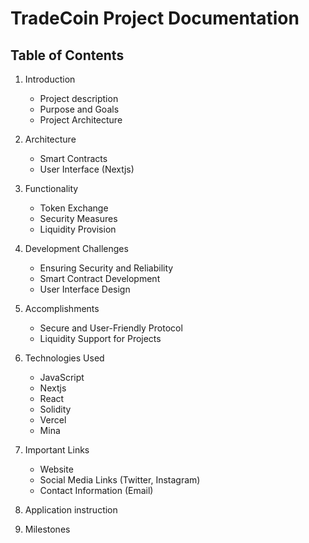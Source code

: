# TradeCoin Project Documentation

## Table of Contents

1. Introduction

   - Project description
   - Purpose and Goals
   - Project Architecture

2. Architecture

   - Smart Contracts
   - User Interface (Nextjs)

3. Functionality

   - Token Exchange
   - Security Measures
   - Liquidity Provision

4. Development Challenges

   - Ensuring Security and Reliability
   - Smart Contract Development
   - User Interface Design

5. Accomplishments

   - Secure and User-Friendly Protocol
   - Liquidity Support for Projects

6. Technologies Used

   - JavaScript
   - Nextjs
   - React
   - Solidity
   - Vercel
   - Mina

7. Important Links

   - Website
   - Social Media Links (Twitter, Instagram)
   - Contact Information (Email)

8. Application instruction

9. Milestones
